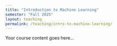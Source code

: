```yaml
---
title: "Introduction to Machine Learning"
semester: "Fall 2025"
layout: teaching
permalink: /teaching/intro-to-machine-learning/
---
```

Your course content goes here...

